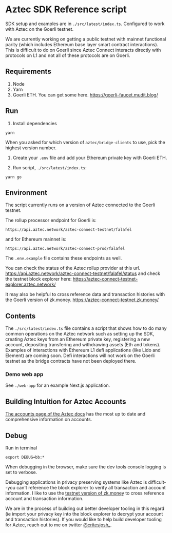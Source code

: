 # Aztec SDK Reference script

SDK setup and examples are in `./src/latest/index.ts`. Configured to work with Aztec on the Goerli testnet. 

We are currently working on getting a public testnet with mainnet functional parity (which includes Ethereum base layer smart contract interactions). This is difficult to do on Goerli since Aztec Connect interacts directly with protocols on L1 and not all of these protocols are on Goerli.

## Requirements

1. Node
2. Yarn
3. Goerli ETH. You can get some here. https://goerli-faucet.mudit.blog/

## Run

1. Install dependencies

```shell
yarn
```

When you asked for which version of `aztec/bridge-clients` to use, pick the highest version number.

1. Create your `.env` file and add your Ethereum private key with Goerli ETH.

2. Run script, `./src/latest/index.ts`:

```shell
yarn go
```

## Environment

The script currently runs on a version of Aztec connected to the Goerli testnet.

The rollup processor endpoint for Goerli is:

```
https://api.aztec.network/aztec-connect-testnet/falafel
```

and for Ethereum mainnet is:

```
https://api.aztec.network/aztec-connect-prod/falafel
```

The `.env.example` file contains these endpoints as well.

You can check the status of the Aztec rollup provider at this url. https://api.aztec.network/aztec-connect-testnet/falafel/status and check the testnet block explorer here: https://aztec-connect-testnet-explorer.aztec.network/

It may also be helpful to cross reference data and transaction histories with the Goerli version of zk.money. https://aztec-connect-testnet.zk.money/

## Contents

The `./src/latest/index.ts` file contains a script that shows how to do many common operations on the Aztec network such as setting up the SDK, creating Aztec keys from an Ethereum private key, registering a new account, depositing transfering and withdrawing assets (Eth and tokens). Examples of interactions with Ethereum L1 defi applications (like Lido and Element) are coming soon. Defi interactions will not work on the Goerli testnet as the bridge contracts have not been deployed there.

### Demo web app

See `./web-app` for an example Next.js application.

## Building Intuition for Aztec Accounts

[The accounts page of the Aztec docs](https://docs.aztec.network/how-aztec-works/accounts) has the most up to date and comprehensive information on accounts.

## Debug

Run in terminal

```shell
export DEBUG=bb:*
```

When debugging in the browser, make sure the dev tools console logging is set to verbose.

Debugging applications in privacy preserving systems like Aztec is difficult--you can't reference the block explorer to verify all transaction and account information. I like to use the [testnet version of zk.money](https://aztec-connect-testnet.zk.money/) to cross reference account and transaction information.

We are in the process of building out better developer tooling in this regard (ie import your privacy key into the block explorer to decrypt your account and transaction histories). If you would like to help build developer tooling for Aztec, reach out to me on twitter [@critesjosh_](https://twitter.com/critesjosh_).
